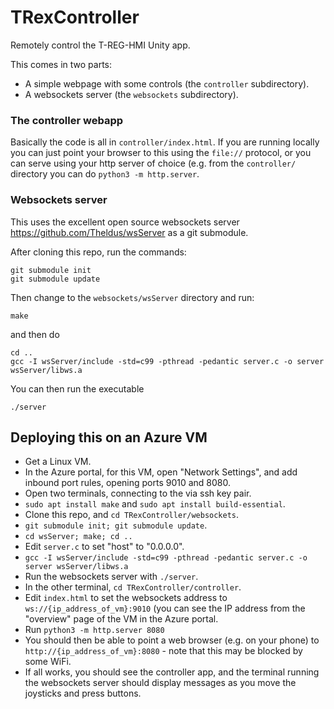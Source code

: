 # TRexController

Remotely control the T-REG-HMI Unity app.

This comes in two parts:
* A simple webpage with some controls (the `controller` subdirectory).
* A websockets server (the `websockets` subdirectory).

### The controller webapp

Basically the code is all in `controller/index.html`.   If you are running locally you can just point your browser to this using the `file://` protocol, or you can serve using your http server of choice (e.g. from the `controller/` directory you can do `python3 -m http.server`.

### Websockets server

This uses the excellent open source websockets server https://github.com/Theldus/wsServer as a git submodule.

After cloning this repo, run the commands:
```
git submodule init
git submodule update
```
Then change to the `websockets/wsServer` directory and run:
```
make
```
and then do
```
cd ..
gcc -I wsServer/include -std=c99 -pthread -pedantic server.c -o server wsServer/libws.a
```
You can then run the executable
```
./server
```

## Deploying this on an Azure VM

* Get a Linux VM.
* In the Azure portal, for this VM, open "Network Settings", and add inbound port rules, opening ports 9010 and 8080.
* Open two terminals, connecting to the  via ssh key pair.
* `sudo apt install make` and `sudo apt install build-essential`.
* Clone this repo, and `cd TRexController/websockets`.
* `git submodule init; git submodule update`.
* `cd wsServer; make; cd ..`
* Edit `server.c` to set "host" to "0.0.0.0".
* `gcc -I wsServer/include -std=c99 -pthread -pedantic server.c -o server wsServer/libws.a`
* Run the websockets server with `./server`.
* In the other terminal, `cd TRexController/controller`.
* Edit `index.html` to set the websockets address to `ws://{ip_address_of_vm}:9010` (you can see the IP address from the "overview" page of the VM in the Azure portal.
* Run `python3 -m http.server 8080`
* You should then be able to point a web browser (e.g. on your phone) to `http://{ip_address_of_vm}:8080` - note that this may be blocked by some WiFi.
* If all works, you should see the controller app, and the terminal running the websockets server should display messages as you move the joysticks and press buttons.
  

